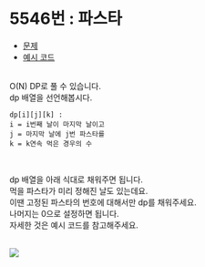 # 5546번 : 파스타
* [문제](https://www.acmicpc.net/problem/5546)
* [예시 코드](https://github.com/njw1204/LA-solutions/blob/master/(BOJ%205546)%20파스타/5546.cpp)  
&nbsp;

O(N) DP로 풀 수 있습니다.  
dp 배열을 선언해봅시다.  

```
dp[i][j][k] :
i = i번째 날이 마지막 날이고
j = 마지막 날에 j번 파스타를
k = k연속 먹은 경우의 수
```
&nbsp;

dp 배열을 아래 식대로 채워주면 됩니다.\
먹을 파스타가 미리 정해진 날도 있는데요.\
이땐 고정된 파스타의 번호에 대해서만 dp를 채워주세요.\
나머지는 0으로 설정하면 됩니다.\
자세한 것은 예시 코드를 참고해주세요.\
&nbsp;

<img align="left" src="https://latex.codecogs.com/gif.latex?%5C%5Cdp%5Bi%5D%5Bj%5D%5B1%5D%20%3D%20%5Csum_%7Bk%3D1%7D%5E%7B3%7D%28dp%5Bi-1%5D%5Bk%5D%5B1%5D&plus;dp%5Bi-1%5D%5Bk%5D%5B2%5D%2C%20k%5Cneq%20j%29%20%5C%5C%5C%5Cdp%5Bi%5D%5Bj%5D%5B2%5D%20%3D%20dp%5Bi-1%5D%5Bj%5D%5B1%5D">

